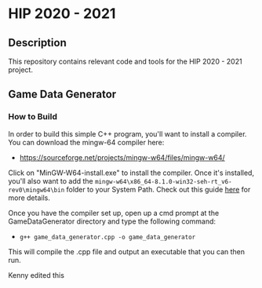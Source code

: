 # HIP 2020 - 2021
## Description
This repository contains relevant code and tools for the HIP 2020 - 2021 project.

## Game Data Generator
### How to Build
In order to build this simple C++ program, you'll want to install a compiler. You can download the mingw-64 compiler here:

- https://sourceforge.net/projects/mingw-w64/files/mingw-w64/

Click on "MinGW-W64-install.exe" to install the compiler. Once it's installed, you'll also want to add the `mingw-w64\x86_64-8.1.0-win32-seh-rt_v6-rev0\mingw64\bin` folder to your System Path. Check out this guide [here](https://docs.microsoft.com/en-us/previous-versions/office/developer/sharepoint-2010/ee537574(v=office.14)) for more details.

Once you have the compiler set up, open up a cmd prompt at the GameDataGenerator directory and type the following command:

- `g++ game_data_generator.cpp -o game_data_generator`

This will compile the .cpp file and output an executable that you can then run.

Kenny edited this
